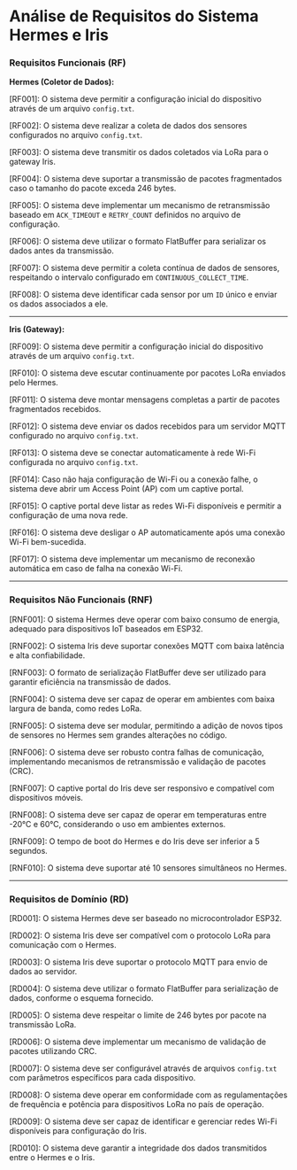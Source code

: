 # **Análise de Requisitos do Sistema Hermes e Iris**


### **Requisitos Funcionais (RF)**

**Hermes (Coletor de Dados):**

[RF001]: O sistema deve permitir a configuração inicial do dispositivo através de um arquivo `config.txt`.

[RF002]: O sistema deve realizar a coleta de dados dos sensores configurados no arquivo `config.txt`.

[RF003]: O sistema deve transmitir os dados coletados via LoRa para o gateway Iris.

[RF004]: O sistema deve suportar a transmissão de pacotes fragmentados caso o tamanho do pacote exceda 246 bytes.

[RF005]: O sistema deve implementar um mecanismo de retransmissão baseado em `ACK_TIMEOUT` e `RETRY_COUNT` definidos no arquivo de configuração.

[RF006]: O sistema deve utilizar o formato FlatBuffer para serializar os dados antes da transmissão.

[RF007]: O sistema deve permitir a coleta contínua de dados de sensores, respeitando o intervalo configurado em `CONTINUOUS_COLLECT_TIME`.

[RF008]: O sistema deve identificar cada sensor por um `ID` único e enviar os dados associados a ele.

---

**Iris (Gateway):**

[RF009]: O sistema deve permitir a configuração inicial do dispositivo através de um arquivo `config.txt`.

[RF010]: O sistema deve escutar continuamente por pacotes LoRa enviados pelo Hermes.

[RF011]: O sistema deve montar mensagens completas a partir de pacotes fragmentados recebidos.

[RF012]: O sistema deve enviar os dados recebidos para um servidor MQTT configurado no arquivo `config.txt`.

[RF013]: O sistema deve se conectar automaticamente à rede Wi-Fi configurada no arquivo `config.txt`.

[RF014]: Caso não haja configuração de Wi-Fi ou a conexão falhe, o sistema deve abrir um Access Point (AP) com um captive portal.

[RF015]: O captive portal deve listar as redes Wi-Fi disponíveis e permitir a configuração de uma nova rede.

[RF016]: O sistema deve desligar o AP automaticamente após uma conexão Wi-Fi bem-sucedida.

[RF017]: O sistema deve implementar um mecanismo de reconexão automática em caso de falha na conexão Wi-Fi.

---

### **Requisitos Não Funcionais (RNF)**

[RNF001]: O sistema Hermes deve operar com baixo consumo de energia, adequado para dispositivos IoT baseados em ESP32.

[RNF002]: O sistema Iris deve suportar conexões MQTT com baixa latência e alta confiabilidade.

[RNF003]: O formato de serialização FlatBuffer deve ser utilizado para garantir eficiência na transmissão de dados.

[RNF004]: O sistema deve ser capaz de operar em ambientes com baixa largura de banda, como redes LoRa.

[RNF005]: O sistema deve ser modular, permitindo a adição de novos tipos de sensores no Hermes sem grandes alterações no código.

[RNF006]: O sistema deve ser robusto contra falhas de comunicação, implementando mecanismos de retransmissão e validação de pacotes (CRC).

[RNF007]: O captive portal do Iris deve ser responsivo e compatível com dispositivos móveis.

[RNF008]: O sistema deve ser capaz de operar em temperaturas entre -20°C e 60°C, considerando o uso em ambientes externos.

[RNF009]: O tempo de boot do Hermes e do Iris deve ser inferior a 5 segundos.

[RNF010]: O sistema deve suportar até 10 sensores simultâneos no Hermes.

---

### **Requisitos de Domínio (RD)**

[RD001]: O sistema Hermes deve ser baseado no microcontrolador ESP32.

[RD002]: O sistema Iris deve ser compatível com o protocolo LoRa para comunicação com o Hermes.

[RD003]: O sistema Iris deve suportar o protocolo MQTT para envio de dados ao servidor.

[RD004]: O sistema deve utilizar o formato FlatBuffer para serialização de dados, conforme o esquema fornecido.

[RD005]: O sistema deve respeitar o limite de 246 bytes por pacote na transmissão LoRa.

[RD006]: O sistema deve implementar um mecanismo de validação de pacotes utilizando CRC.

[RD007]: O sistema deve ser configurável através de arquivos `config.txt` com parâmetros específicos para cada dispositivo.

[RD008]: O sistema deve operar em conformidade com as regulamentações de frequência e potência para dispositivos LoRa no país de operação.

[RD009]: O sistema deve ser capaz de identificar e gerenciar redes Wi-Fi disponíveis para configuração do Iris.

[RD010]: O sistema deve garantir a integridade dos dados transmitidos entre o Hermes e o Iris.
